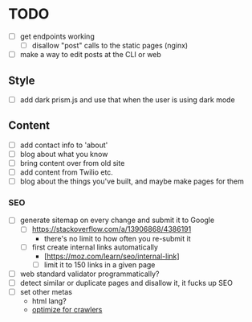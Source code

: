 # TODO
- [ ] get endpoints working
  - [ ] disallow "post" calls to the static pages (nginx)
- [ ] make a way to edit posts at the CLI or web

## Style
- [ ] add dark prism.js and use that when the user is using dark mode

## Content
- [ ] add contact info to 'about'
- [ ] blog about what you know
- [ ] bring content over from old site
- [ ] add content from Twilio etc.
- [ ] blog about the things you've built, and maybe make pages for them

### SEO
- [ ] generate sitemap on every change and submit it to Google
  - [ ] https://stackoverflow.com/a/13906868/4386191
    - there's no limit to how often you re-submit it
  - [ ] first create internal links automatically
    - [https://moz.com/learn/seo/internal-link]
    - [ ] limit it to 150 links in a given page
- [ ] web standard validator programmatically?
- [ ] detect similar or duplicate pages and disallow it, it fucks up SEO
- [ ] set other metas
  - html lang?
  - [optimize for crawlers](https://www.wordstream.com/blog/ws/2020/11/17/website-visibility)
